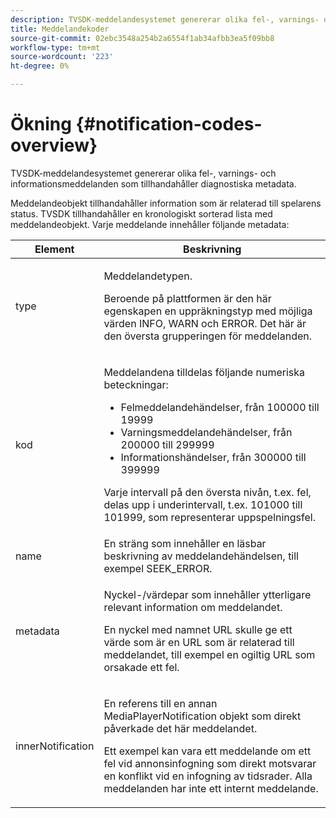 ```yaml
---
description: TVSDK-meddelandesystemet genererar olika fel-, varnings- och informationsmeddelanden som tillhandahåller diagnostiska metadata.
title: Meddelandekoder
source-git-commit: 02ebc3548a254b2a6554f1ab34afbb3ea5f09bb8
workflow-type: tm+mt
source-wordcount: '223'
ht-degree: 0%

---
```


# Ökning {#notification-codes-overview}

TVSDK-meddelandesystemet genererar olika fel-, varnings- och informationsmeddelanden som tillhandahåller diagnostiska metadata.

Meddelandeobjekt tillhandahåller information som är relaterad till spelarens status. TVSDK tillhandahåller en kronologiskt sorterad lista med meddelandeobjekt. Varje meddelande innehåller följande metadata:

<table frame="all" colsep="1" rowsep="1" id="table_1A32EFFE1834438D8261886EC9D7250D"> 
 <thead> 
  <tr rowsep="1"> 
   <th colname="1" class="entry"> Element </th> 
   <th colname="2" class="entry"> Beskrivning </th> 
  </tr> 
 </thead>
 <tbody> 
  <tr rowsep="1"> 
   <td colname="1"><span class="codeph"> type</span> </td> 
   <td colname="2"> <p>Meddelandetypen. </p> <p>Beroende på plattformen är den här egenskapen en uppräkningstyp med möjliga värden INFO, WARN och ERROR. Det här är den översta grupperingen för meddelanden. </p> </td> 
  </tr> 
  <tr rowsep="1"> 
   <td colname="1"> <span class="codeph"> kod</span> </td> 
   <td colname="2"> <p>Meddelandena tilldelas följande numeriska beteckningar: 
     <ul id="ul_A86BF89D6B3B410E81FAD718D3C4A9F0"> 
      <li id="li_8180972D704C40098723734DD4B45643">Felmeddelandehändelser, från 100000 till 19999 </li> 
      <li id="li_0EC29EA5F0034E5EBFEF8E68A6498D39">Varningsmeddelandehändelser, från 200000 till 299999 </li> 
      <li id="li_189A53D3D7EF4960A521AB04D00DCF70">Informationshändelser, från 300000 till 399999 </li> 
     </ul> </p> <p>Varje intervall på den översta nivån, t.ex. fel, delas upp i underintervall, t.ex. 101000 till 101999, som representerar uppspelningsfel. </p> </td> 
  </tr> 
  <tr rowsep="1"> 
   <td colname="1"><span class="codeph"> name</span> </td> 
   <td colname="2">En sträng som innehåller en läsbar beskrivning av meddelandehändelsen, till exempel <span class="codeph"> SEEK_ERROR</span>. </td> 
  </tr> 
  <tr rowsep="1"> 
   <td colname="1"><span class="codeph"> metadata</span> </td> 
   <td colname="2"> <p>Nyckel-/värdepar som innehåller ytterligare relevant information om meddelandet. </p> <p>En nyckel med namnet <span class="codeph"> URL</span> skulle ge ett värde som är en URL som är relaterad till meddelandet, till exempel en ogiltig URL som orsakade ett fel. </p> </td> 
  </tr> 
  <tr rowsep="0"> 
   <td colname="1"><span class="codeph"> innerNotification</span> </td> 
   <td colname="2"> <p>En referens till en annan <span class="codeph"> MediaPlayerNotification</span> objekt som direkt påverkade det här meddelandet. </p> <p>Ett exempel kan vara ett meddelande om ett fel vid annonsinfogning som direkt motsvarar en konflikt vid en infogning av tidsrader. Alla meddelanden har inte ett internt meddelande. </p> </td> 
  </tr> 
 </tbody> 
</table>
